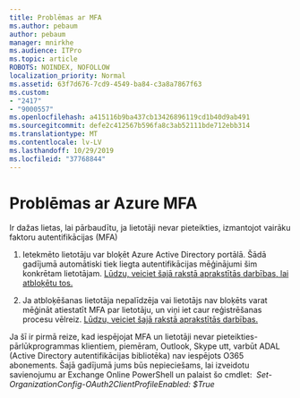 ```yaml
---
title: Problēmas ar MFA
ms.author: pebaum
author: pebaum
manager: mnirkhe
ms.audience: ITPro
ms.topic: article
ROBOTS: NOINDEX, NOFOLLOW
localization_priority: Normal
ms.assetid: 63f7d676-7cd9-4549-ba84-c3a8a7867f63
ms.custom:
- "2417"
- "9000557"
ms.openlocfilehash: a415116b9ba437cb13426896119cd1b40d9ab491
ms.sourcegitcommit: defe2c412567b596fa8c3ab52111bde712ebb314
ms.translationtype: MT
ms.contentlocale: lv-LV
ms.lasthandoff: 10/29/2019
ms.locfileid: "37768844"
---
```

# <a name="issues-with-azure-mfa"></a>Problēmas ar Azure MFA
Ir dažas lietas, lai pārbaudītu, ja lietotāji nevar pieteikties, izmantojot vairāku faktoru autentifikācijas (MFA)

1. Ietekmēto lietotāju var bloķēt Azure Active Directory portālā. Šādā gadījumā automātiski tiek liegta autentifikācijas mēģinājumi šim konkrētam lietotājam. [Lūdzu, veiciet šajā rakstā aprakstītās darbības, lai atbloķētu tos.](https://docs.microsoft.com/azure/active-directory/authentication/howto-mfa-mfasettings#block-and-unblock-users)

2. Ja atbloķēšanas lietotāja nepalīdzēja vai lietotājs nav bloķēts varat mēģināt atiestatīt MFA par lietotāju, un viņi iet caur reģistrēšanas procesu vēlreiz. [Lūdzu, veiciet šajā rakstā aprakstītās darbības.](https://docs.microsoft.com/azure/active-directory/authentication/howto-mfa-userdevicesettings#require-users-to-provide-contact-methods-again)

Ja šī ir pirmā reize, kad iespējojat MFA un lietotāji nevar pieteikties-pārlūkprogrammas klientiem, piemēram, Outlook, Skype utt, varbūt ADAL (Active Directory autentifikācijas bibliotēka) nav iespējots O365 abonements. Šajā gadījumā jums būs nepieciešams, lai izveidotu savienojumu ar Exchange Online PowerShell un palaist šo cmdlet:  *Set-OrganizationConfig-OAuth2ClientProfileEnabled: $True*
